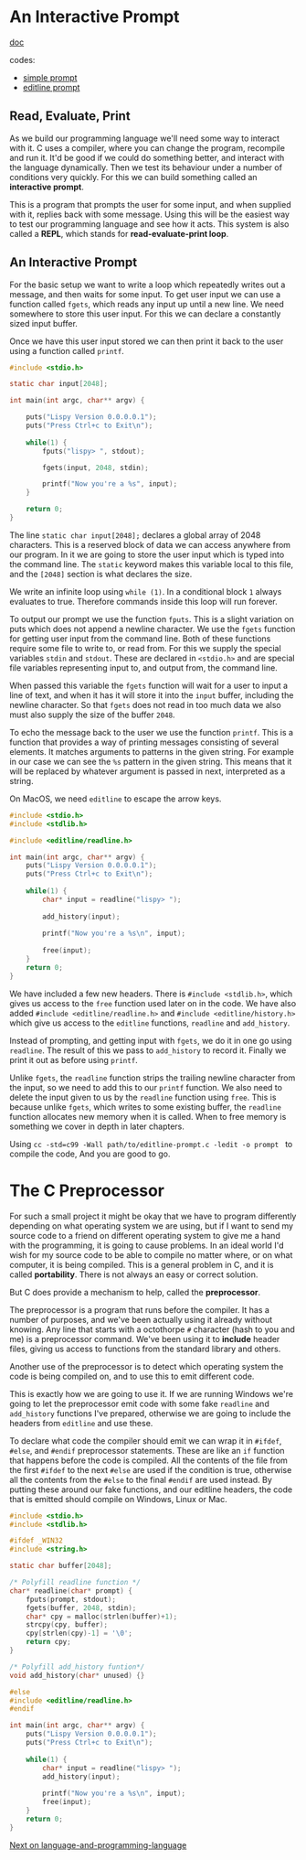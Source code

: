 # An Interactive Prompt

[doc](http://www.buildyourownlisp.com/chapter4_interactive_prompt)

codes:

- [simple prompt](../codes/simple-prompt.c)
- [editline prompt](../codes/editline-prompt.c)

## Read, Evaluate, Print

As we build our programming language we'll need some way to interact with it. C uses a compiler, where you can change the program, recompile and run it. It'd be good if we could do something better, and interact with the language dynamically. Then we test its behaviour under a number of conditions very quickly. For this we can build something called an **interactive prompt**.

This is a program that prompts the user for some input, and when supplied with it, replies back with some message. Using this will be the easiest way to test our programming language and see how it acts. This system is also called a **REPL**, which stands for **read-evaluate-print loop**. 

## An Interactive Prompt

For the basic setup we want to write a loop which repeatedly writes out a message, and then waits for some input. To get user input we can use a function called `fgets`, which reads any input up until a new line. We need somewhere to store this user input. For this we can declare a constantly sized input buffer.

Once we have this user input stored we can then print it back to the user using a function called `printf`.

```c
#include <stdio.h>

static char input[2048];

int main(int argc, char** argv) {

    puts("Lispy Version 0.0.0.0.1");
    puts("Press Ctrl+c to Exit\n");
    
    while(1) {
        fputs("lispy> ", stdout);

        fgets(input, 2048, stdin);

        printf("Now you're a %s", input);
    }

    return 0;
}
```

The line `static char input[2048];` declares a global array of 2048 characters. This is a reserved block of data we can access anywhere from our program. In it we are going to store the user input which is typed into the command line. The `static` keyword makes this variable local to this file, and the `[2048]` section is what declares the size.

We write an infinite loop using `while (1)`. In a conditional block `1` always evaluates to true. Therefore commands inside this loop will run forever.

To output our prompt we use the function `fputs`. This is a slight variation on puts which does not append a newline character. We use the `fgets` function for getting user input from the command line. Both of these functions require some file to write to, or read from. For this we supply the special variables `stdin` and `stdout`. These are declared in `<stdio.h>` and are special file variables representing input to, and output from, the command line. 

When passed this variable the `fgets` function will wait for a user to input a line of text, and when it has it will store it into the `input` buffer, including the newline character. So that `fgets` does not read in too much data we also must also supply the size of the buffer `2048`.

To echo the message back to the user we use the function `printf`. This is a function that provides a way of printing messages consisting of several elements. It matches arguments to patterns in the given string. For example in our case we can see the `%s` pattern in the given string. This means that it will be replaced by whatever argument is passed in next, interpreted as a string.

On MacOS, we need `editline` to escape the arrow keys.

```c
#include <stdio.h>
#include <stdlib.h>

#include <editline/readline.h>

int main(int argc, char** argv) {
    puts("Lispy Version 0.0.0.0.1");
    puts("Press Ctrl+c to Exit\n");
    
    while(1) {
        char* input = readline("lispy> ");
        
        add_history(input);
        
        printf("Now you're a %s\n", input);
        
        free(input);
    }
    return 0;
}
```

We have included a few new headers. There is `#include <stdlib.h>`, which gives us access to the `free` function used later on in the code. We have also added `#include <editline/readline.h>` and `#include <editline/history.h>` which give us access to the `editline` functions, `readline` and `add_history`.

Instead of prompting, and getting input with `fgets`, we do it in one go using `readline`. The result of this we pass to `add_history` to record it. Finally we print it out as before using `printf`.

Unlike `fgets`, the `readline` function strips the trailing newline character from the input, so we need to add this to our `printf` function. We also need to delete the input given to us by the `readline` function using `free`. This is because unlike `fgets`, which writes to some existing buffer, the `readline` function allocates new memory when it is called. When to free memory is something we cover in depth in later chapters.

Using `cc -std=c99 -Wall path/to/editline-prompt.c -ledit -o prompt
` to compile the code, And you are good to go. 

# The C Preprocessor

For such a small project it might be okay that we have to program differently depending on what operating system we are using, but if I want to send my source code to a friend on different operating system to give me a hand with the programming, it is going to cause problems. In an ideal world I'd wish for my source code to be able to compile no matter where, or on what computer, it is being compiled. This is a general problem in C, and it is called **portability**. There is not always an easy or correct solution.

But C does provide a mechanism to help, called the **preprocessor**.

The preprocessor is a program that runs before the compiler. It has a number of purposes, and we've been actually using it already without knowing. Any line that starts with a octothorpe `#` character (hash to you and me) is a preprocessor command. We've been using it to **include** header files, giving us access to functions from the standard library and others.

Another use of the preprocessor is to detect which operating system the code is being compiled on, and to use this to emit different code.

This is exactly how we are going to use it. If we are running Windows we're going to let the preprocessor emit code with some fake `readline` and `add_history` functions I've prepared, otherwise we are going to include the headers from `editline` and use these.

To declare what code the compiler should emit we can wrap it in `#ifdef`, `#else`, and `#endif` preprocessor statements. These are like an `if` function that happens before the code is compiled. All the contents of the file from the first `#ifdef` to the next `#else` are used if the condition is true, otherwise all the contents from the `#else` to the final `#endif` are used instead. By putting these around our fake functions, and our editline headers, the code that is emitted should compile on Windows, Linux or Mac.

```c
#include <stdio.h>
#include <stdlib.h>

#ifdef _WIN32
#include <string.h>

static char buffer[2048];

/* Polyfill readline function */
char* readline(char* prompt) {
    fputs(prompt, stdout);
    fgets(buffer, 2048, stdin);
    char* cpy = malloc(strlen(buffer)+1);
    strcpy(cpy, buffer);
    cpy[strlen(cpy)-1] = '\0';
    return cpy;
}

/* Polyfill add_history funtion*/
void add_history(char* unused) {}

#else
#include <editline/readline.h>
#endif

int main(int argc, char** argv) {
    puts("Lispy Version 0.0.0.0.1");
    puts("Press Ctrl+c to Exit\n");
    
    while(1) {
        char* input = readline("lispy> ");
        add_history(input);
        
        printf("Now you're a %s\n", input);
        free(input);
    }
    return 0;
}
```

[Next on language-and-programming-language](language-grammar.md)
